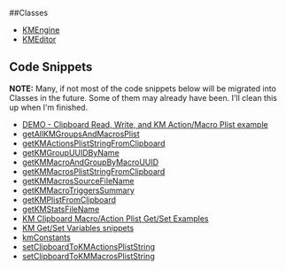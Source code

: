 ##Classes
* [KMEngine](KMEngine.md)
* [KMEditor](KMEditor.md)

## Code Snippets
**NOTE:** Many, if not most of the code snippets below will be migrated into Classes in the future. Some of them may already have been. I'll clean this up when I'm finished.
* [DEMO - Clipboard Read, Write, and KM Action/Macro Plist example](DEMO%20-%20Clipboard%20Read%2C%20Write%2C%20and%20KM%20Action%20and%20Macro%20Plist%20example.md)
* [getAllKMGroupsAndMacrosPlist](getAllKMGroupsAndMacrosPlist.md)
* [getKMActionsPlistStringFromClipboard](getKMActionsPlistStringFromClipboard.md)
* [getKMGroupUUIDByName](getKMGroupUUIDByName.md)
* [getKMMacroAndGroupByMacroUUID](getKMMacroAndGroupByMacroUUID.md)
* [getKMMacrosPlistStringFromClipboard](getKMMacrosPlistStringFromClipboard.md)
* [getKMMacrosSourceFileName](getKMMacrosSourceFileName.md)
* [getKMMacroTriggersSummary](getKMMacroTriggersSummary.md)
* [getKMPlistFromClipboard](getKMPlistFromClipboard.md)
* [getKMStatsFileName](getKMStatsFileName.md)
* [KM Clipboard Macro/Action Plist Get/Set Examples](KM%20Clipboard%20Macro%20Action%20Plist%20Get%20Set%20Examples.md)
* [KM Get/Set Variables snippets](KM%20Get%20Set%20Variables%20snippets.md)
* [kmConstants](kmConstants.md)
* [setClipboardToKMActionsPlistString](setClipboardToKMActionsPlistString.md)
* [setClipboardToKMMacrosPlistString](setClipboardToKMMacrosPlistString.md)